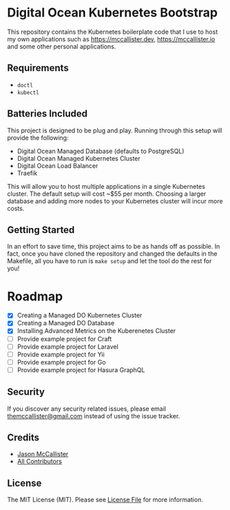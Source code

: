 # Digital Ocean Kubernetes Bootstrap

This repository contains the Kubernetes boilerplate code that I use to host my own applications such as https://mccallister.dev, https://mccallister.io and some other personal applications.

## Requirements

- `doctl`
- `kubectl`

## Batteries Included

This project is designed to be plug and play. Running through this setup will provide the following:

- Digital Ocean Managed Database (defaults to PostgreSQL)
- Digital Ocean Managed Kubernetes Cluster
- Digital Ocean Load Balancer
- Traefik

This will allow you to host multiple applications in a single Kubernetes cluster. The default setup will cost ~$55 per month. Choosing a larger database and adding more nodes to your Kubernetes cluster will incur more costs.

## Getting Started

In an effort to save time, this project aims to be as hands off as possible. In fact, once you have cloned the repository and changed the defaults in the Makefile, all you have to run is `make setup` and let the tool do the rest for you!

# Roadmap

- [x] Creating a Managed DO Kubernetes Cluster
- [x] Creating a Managed DO Database
- [x] Installing Advanced Metrics on the Kuberenetes Cluster
- [ ] Provide example project for Craft
- [ ] Provide example project for Laravel
- [ ] Provide example project for Yii
- [ ] Provide example project for Go
- [ ] Provide example project for Hasura GraphQL

## Security

If you discover any security related issues, please email themccallister@gmail.com instead of using the issue tracker.

## Credits

- [Jason McCallister](https://github.com/jasonmccallister)
- [All Contributors](../../contributors)

## License

The MIT License (MIT). Please see [License File](LICENSE.md) for more information.
